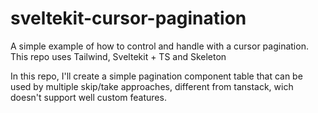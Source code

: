 # sveltekit-cursor-pagination

A simple example of how to control and handle with a cursor pagination. This repo uses Tailwind, Sveltekit + TS and Skeleton

In this repo, I'll create a simple pagination component table that can be used by multiple skip/take
approaches, different from tanstack, wich doesn't support well custom features.
